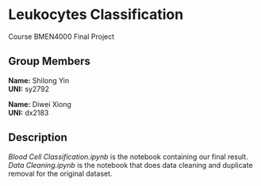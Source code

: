 # Leukocytes Classification
Course BMEN4000 Final Project

## Group Members
**Name:** Shilong Yin  
**UNI:** sy2792

**Name:** Diwei Xiong  
**UNI:** dx2183

## Description
*Blood Cell Classification.ipynb* is the notebook containing our final result.  
*Data Cleaning.ipynb* is the notebook that does data cleaning and duplicate removal for the original dataset.
